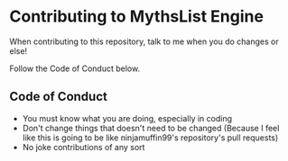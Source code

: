 # Contributing to MythsList Engine

When contributing to this repository, talk to me when you do changes or else!

Follow the Code of Conduct below.

## Code of Conduct

- You must know what you are doing, especially in coding
- Don't change things that doesn't need to be changed (Because I feel like this is going to be like ninjamuffin99's repository's pull requests)
- No joke contributions of any sort